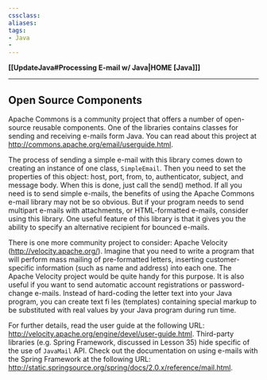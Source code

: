 ```yaml
---
cssclass:
aliases:
tags:
- Java
- 
---
```

**[[UpdateJava#Processing E-mail w/ Java|HOME [Java]]]**

---
## Open Source Components
Apache Commons is a community project that offers a number of open-source reusable components. One of the libraries contains classes for sending and receiving e-mails form Java. You can read about this project at http://commons.apache.org/email/userguide.html. 

The process of sending a simple e-mail with this library comes down to creating an instance of one class, `SimpleEmail`. Then you need to set the properties of this object: host, port, from, to, authenticator, subject, and message body. When this is done, just call the send() method. If all you need is to send simple e-mails, the benefits of using the Apache Commons e-mail library may not be so obvious. But if your program needs to send multipart e-mails with attachments, or HTML-formatted e-mails, consider using this library. One useful feature of this library is that it gives you the ability to specify an alternative recipient for bounced e-mails.

There is one more community project to consider: Apache Velocity (http://velocity.apache.org/). Imagine that you need to write a program that will perform mass mailing of pre-formatted letters, inserting customer-specific information (such as name and address) into each one. The Apache Velocity project would be quite handy for this purpose. It is also useful if you want to send automatic account registrations or password-change e-mails. Instead of hard-coding the letter text into your Java program, you can create text fi les (templates) containing special markup to be substituted with real values by your Java program during run time.

For further details, read the user guide at the following URL: http://velocity.apache.org/engine/devel/user-guide.html. Third-party libraries (e.g. Spring Framework, discussed in Lesson 35) hide specific of the use of `JavaMail` API. Check out the documentation on using e-mails with the Spring Framework at the following URL: http://static.springsource.org/spring/docs/2.0.x/reference/mail.html.